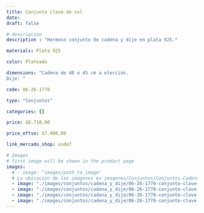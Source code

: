 ```yaml
---
title: Conjunto clave de sol
date: 
draft: false

# descripcion
description : "Hermoso conjunto de cadena y dije en plata 925."

materials: Plata 925

color: Plateado

dimensions: "Cadena de 40 o 45 cm a elección.
Dije: "

code: 06-26-1770

type: "Conjuntos"

categories: []

price: $8.710,00

price_eftvo: $7.400,00

link_mercado_shop: undef

# Images
# first image will be shown in the product page
images:
  # - image: "images/path_to_image"
  # La ubicacion de las imagenes es imagenes/Conjuntos/Conjuntos.Cadena y Dije/06-26-1770-conjunto-clave-de-sol
  - image: "./images/conjuntos/cadena_y_dije/06-26-1770-conjunto-clave-de-sol_a.jpg"
  - image: "./images/conjuntos/cadena_y_dije/06-26-1770-conjunto-clave-de-sol_b.jpg"
  - image: "./images/conjuntos/cadena_y_dije/06-26-1770-conjunto-clave-de-sol_c.jpg"
  - image: "./images/conjuntos/cadena_y_dije/06-26-1770-conjunto-clave-de-sol_d.jpg"
---
```

